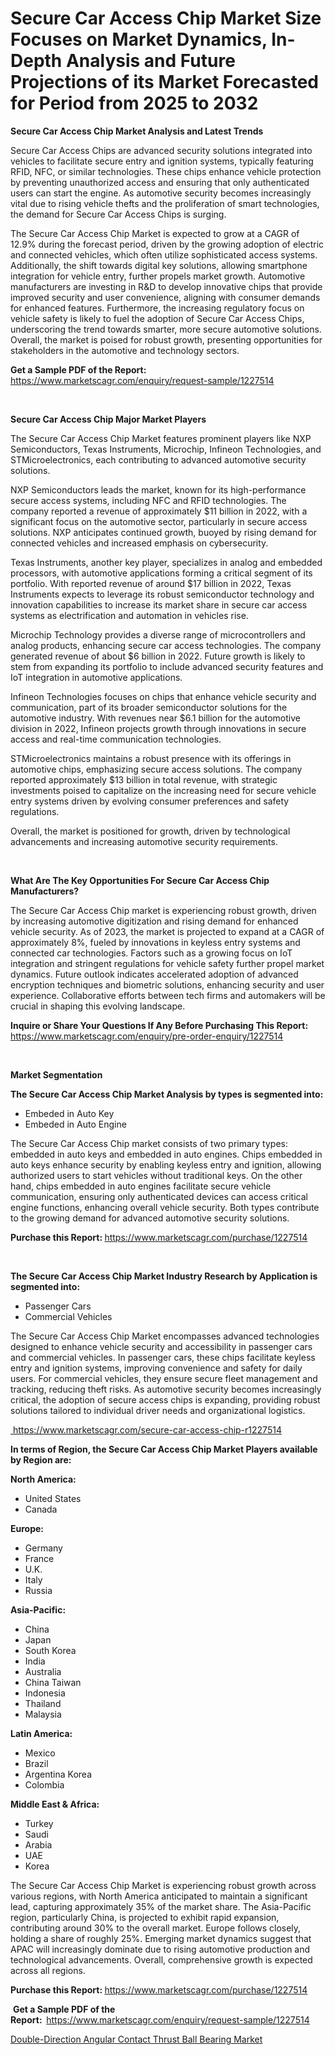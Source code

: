 <p><h1>Secure Car Access Chip Market Size Focuses on Market Dynamics, In-Depth Analysis and Future Projections of its Market Forecasted for Period from 2025 to 2032</h1></p><p><strong>Secure Car Access Chip Market Analysis and Latest Trends</strong></p>
<p><p>Secure Car Access Chips are advanced security solutions integrated into vehicles to facilitate secure entry and ignition systems, typically featuring RFID, NFC, or similar technologies. These chips enhance vehicle protection by preventing unauthorized access and ensuring that only authenticated users can start the engine. As automotive security becomes increasingly vital due to rising vehicle thefts and the proliferation of smart technologies, the demand for Secure Car Access Chips is surging.</p><p>The Secure Car Access Chip Market is expected to grow at a CAGR of 12.9% during the forecast period, driven by the growing adoption of electric and connected vehicles, which often utilize sophisticated access systems. Additionally, the shift towards digital key solutions, allowing smartphone integration for vehicle entry, further propels market growth. Automotive manufacturers are investing in R&D to develop innovative chips that provide improved security and user convenience, aligning with consumer demands for enhanced features. Furthermore, the increasing regulatory focus on vehicle safety is likely to fuel the adoption of Secure Car Access Chips, underscoring the trend towards smarter, more secure automotive solutions. Overall, the market is poised for robust growth, presenting opportunities for stakeholders in the automotive and technology sectors.</p></p>
<p><strong>Get a Sample PDF of the Report:&nbsp;</strong> <a href="https://www.marketscagr.com/enquiry/request-sample/1227514?utm_campaign=3506&utm_medium=2&utm_source=Github&utm_content=ia&utm_term=06042025&utm_id=secure-car-access-chip">https://www.marketscagr.com/enquiry/request-sample/1227514</a></p>
<p>&nbsp;</p>
<p><strong>Secure Car Access Chip Major Market Players</strong></p>
<p><p>The Secure Car Access Chip Market features prominent players like NXP Semiconductors, Texas Instruments, Microchip, Infineon Technologies, and STMicroelectronics, each contributing to advanced automotive security solutions. </p><p>NXP Semiconductors leads the market, known for its high-performance secure access systems, including NFC and RFID technologies. The company reported a revenue of approximately $11 billion in 2022, with a significant focus on the automotive sector, particularly in secure access solutions. NXP anticipates continued growth, buoyed by rising demand for connected vehicles and increased emphasis on cybersecurity.</p><p>Texas Instruments, another key player, specializes in analog and embedded processors, with automotive applications forming a critical segment of its portfolio. With reported revenue of around $17 billion in 2022, Texas Instruments expects to leverage its robust semiconductor technology and innovation capabilities to increase its market share in secure car access systems as electrification and automation in vehicles rise.</p><p>Microchip Technology provides a diverse range of microcontrollers and analog products, enhancing secure car access technologies. The company generated revenue of about $6 billion in 2022. Future growth is likely to stem from expanding its portfolio to include advanced security features and IoT integration in automotive applications.</p><p>Infineon Technologies focuses on chips that enhance vehicle security and communication, part of its broader semiconductor solutions for the automotive industry. With revenues near $6.1 billion for the automotive division in 2022, Infineon projects growth through innovations in secure access and real-time communication technologies. </p><p>STMicroelectronics maintains a robust presence with its offerings in automotive chips, emphasizing secure access solutions. The company reported approximately $13 billion in total revenue, with strategic investments poised to capitalize on the increasing need for secure vehicle entry systems driven by evolving consumer preferences and safety regulations. </p><p>Overall, the market is positioned for growth, driven by technological advancements and increasing automotive security requirements.</p></p>
<p>&nbsp;</p>
<p><strong>What Are The Key Opportunities For Secure Car Access Chip Manufacturers?</strong></p>
<p><p>The Secure Car Access Chip market is experiencing robust growth, driven by increasing automotive digitization and rising demand for enhanced vehicle security. As of 2023, the market is projected to expand at a CAGR of approximately 8%, fueled by innovations in keyless entry systems and connected car technologies. Factors such as a growing focus on IoT integration and stringent regulations for vehicle safety further propel market dynamics. Future outlook indicates accelerated adoption of advanced encryption techniques and biometric solutions, enhancing security and user experience. Collaborative efforts between tech firms and automakers will be crucial in shaping this evolving landscape.</p></p>
<p><strong>Inquire or Share Your Questions If Any Before Purchasing This Report:</strong> <a href="https://www.marketscagr.com/enquiry/pre-order-enquiry/1227514?utm_campaign=3506&utm_medium=2&utm_source=Github&utm_content=ia&utm_term=06042025&utm_id=secure-car-access-chip">https://www.marketscagr.com/enquiry/pre-order-enquiry/1227514</a></p>
<p>&nbsp;</p>
<p><strong>Market Segmentation</strong></p>
<p><strong>The Secure Car Access Chip Market Analysis by types is segmented into:</strong></p>
<p><ul><li>Embeded in Auto Key</li><li>Embeded in Auto Engine</li></ul></p>
<p><p>The Secure Car Access Chip market consists of two primary types: embedded in auto keys and embedded in auto engines. Chips embedded in auto keys enhance security by enabling keyless entry and ignition, allowing authorized users to start vehicles without traditional keys. On the other hand, chips embedded in auto engines facilitate secure vehicle communication, ensuring only authenticated devices can access critical engine functions, enhancing overall vehicle security. Both types contribute to the growing demand for advanced automotive security solutions.</p></p>
<p><strong>Purchase this Report:&nbsp;</strong><a href="https://www.marketscagr.com/purchase/1227514?utm_campaign=3506&utm_medium=2&utm_source=Github&utm_content=ia&utm_term=06042025&utm_id=secure-car-access-chip">https://www.marketscagr.com/purchase/1227514</a></p>
<p>&nbsp;</p>
<p><strong>The Secure Car Access Chip Market Industry Research by Application is segmented into:</strong></p>
<p><ul><li>Passenger Cars</li><li>Commercial Vehicles</li></ul></p>
<p><p>The Secure Car Access Chip Market encompasses advanced technologies designed to enhance vehicle security and accessibility in passenger cars and commercial vehicles. In passenger cars, these chips facilitate keyless entry and ignition systems, improving convenience and safety for daily users. For commercial vehicles, they ensure secure fleet management and tracking, reducing theft risks. As automotive security becomes increasingly critical, the adoption of secure access chips is expanding, providing robust solutions tailored to individual driver needs and organizational logistics.</p></p>
<p><a href="https://www.marketscagr.com/secure-car-access-chip-r1227514?utm_campaign=3506&utm_medium=2&utm_source=Github&utm_content=ia&utm_term=06042025&utm_id=secure-car-access-chip">&nbsp;https://www.marketscagr.com/secure-car-access-chip-r1227514</a></p>
<p><strong>In terms of Region, the Secure Car Access Chip Market Players available by Region are:</strong></p>
<p>
    <p> <strong> North America: </strong>
        <ul>
            <li>United States</li>
            <li>Canada</li>
        </ul>
        </p> 
    <p> <strong> Europe: </strong>
        <ul>
            <li>Germany</li>
            <li>France</li>
            <li>U.K.</li>
            <li>Italy</li>
            <li>Russia</li>
        </ul>
        </p> 
    <p> <strong> Asia-Pacific: </strong>
        <ul>
            <li>China</li>
            <li>Japan</li>
            <li>South Korea</li>
            <li>India</li>
            <li>Australia</li>
            <li>China Taiwan</li>
            <li>Indonesia</li>
            <li>Thailand</li>
            <li>Malaysia</li>
        </ul>
        </p> 
    <p> <strong> Latin America: </strong>
        <ul>
            <li>Mexico</li>
            <li>Brazil</li>
            <li>Argentina Korea</li>
            <li>Colombia</li>
        </ul>
        </p> 
    <p> <strong> Middle East & Africa: </strong>
        <ul>
            <li>Turkey</li>
            <li>Saudi</li>
            <li>Arabia</li>
            <li>UAE</li>
            <li>Korea</li>
        </ul>
    </p>
    </p>
<p><p>The Secure Car Access Chip Market is experiencing robust growth across various regions, with North America anticipated to maintain a significant lead, capturing approximately 35% of the market share. The Asia-Pacific region, particularly China, is projected to exhibit rapid expansion, contributing around 30% to the overall market. Europe follows closely, holding a share of roughly 25%. Emerging market dynamics suggest that APAC will increasingly dominate due to rising automotive production and technological advancements. Overall, comprehensive growth is expected across all regions.</p></p>
<p><strong>Purchase this Report: </strong><a href="https://www.marketscagr.com/purchase/1227514?utm_campaign=3506&utm_medium=2&utm_source=Github&utm_content=ia&utm_term=06042025&utm_id=secure-car-access-chip">https://www.marketscagr.com/purchase/1227514</a></p>
<p>&nbsp;<strong>Get a Sample PDF of the Report:&nbsp;&nbsp;</strong><a href="https://www.marketscagr.com/enquiry/request-sample/1227514?utm_campaign=3506&utm_medium=2&utm_source=Github&utm_content=ia&utm_term=06042025&utm_id=secure-car-access-chip">https://www.marketscagr.com/enquiry/request-sample/1227514</a></p>
<p><strong></strong></p>
<p><p><a href="https://github.com/abidomamen/Market-Research-Report-List-1/blob/main/double-direction-angular-contact-thrust-ball-bearing-market.md?utm_campaign=3506&utm_medium=2&utm_source=Github&utm_content=ia&utm_term=06042025&utm_id=secure-car-access-chip">Double-Direction Angular Contact Thrust Ball Bearing Market</a></p></p>
